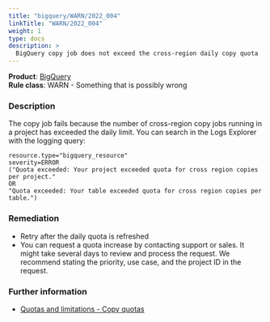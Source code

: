 ```yaml
---
title: "bigquery/WARN/2022_004"
linkTitle: "WARN/2022_004"
weight: 1
type: docs
description: >
  BigQuery copy job does not exceed the cross-region daily copy quota
---
```


**Product**: [BigQuery](https://cloud.google.com/bigquery)\
**Rule class**: WARN - Something that is possibly wrong

### Description

The copy job fails because the number of cross-region copy jobs running in a project has
exceeded the daily limit.
You can search in the Logs Explorer with the logging query:
```
resource.type="bigquery_resource"
severity=ERROR
("Quota exceeded: Your project exceeded quota for cross region copies per project."
OR
"Quota exceeded: Your table exceeded quota for cross region copies per table.")
```

### Remediation

- Retry after the daily quota is refreshed
- You can request a quota increase by contacting support or sales. It might take several days to
  review and process the request. We recommend stating the priority, use case, and the project ID
  in the request.

### Further information

- [Quotas and limitations - Copy quotas](https://cloud.google.com/bigquery/docs/copying-datasets#copy_quotas)
